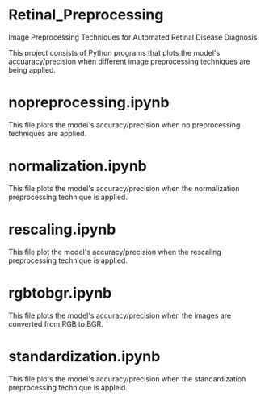 # Retinal_Preprocessing
Image Preprocessing Techniques for Automated Retinal Disease Diagnosis

This project consists of Python programs that plots the model's accuaracy/precision when different image preprocessing techniques are being applied.

# nopreprocessing.ipynb
This file plots the model's accuracy/precision when no preprocessing techniques are applied.

# normalization.ipynb
This file plots the model's accuracy/precision when the normalization preprocessing technique is applied.

# rescaling.ipynb
This file plot the model's accuracy/precision when the rescaling preprocessing technique is applied.

# rgbtobgr.ipynb
This file plots the model's accuracy/precision when the images are converted from RGB to BGR.

# standardization.ipynb
This file plots the model's accuracy/precision when the standardization preprocessing technique is appleid.
